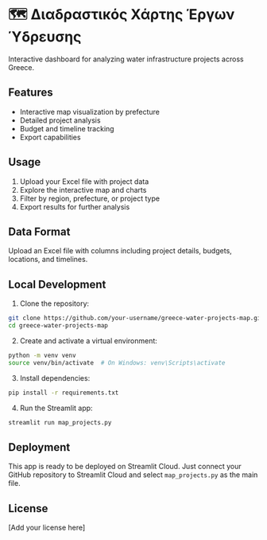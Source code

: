 # 🗺️ Διαδραστικός Χάρτης Έργων Ύδρευσης

Interactive dashboard for analyzing water infrastructure projects across Greece.

## Features
- Interactive map visualization by prefecture
- Detailed project analysis
- Budget and timeline tracking
- Export capabilities

## Usage
1. Upload your Excel file with project data
2. Explore the interactive map and charts
3. Filter by region, prefecture, or project type
4. Export results for further analysis

## Data Format
Upload an Excel file with columns including project details, budgets, locations, and timelines.

## Local Development

1. Clone the repository:
```bash
git clone https://github.com/your-username/greece-water-projects-map.git
cd greece-water-projects-map
```

2. Create and activate a virtual environment:
```bash
python -m venv venv
source venv/bin/activate  # On Windows: venv\Scripts\activate
```

3. Install dependencies:
```bash
pip install -r requirements.txt
```

4. Run the Streamlit app:
```bash
streamlit run map_projects.py
```

## Deployment
This app is ready to be deployed on Streamlit Cloud. Just connect your GitHub repository to Streamlit Cloud and select `map_projects.py` as the main file.

## License
[Add your license here]
